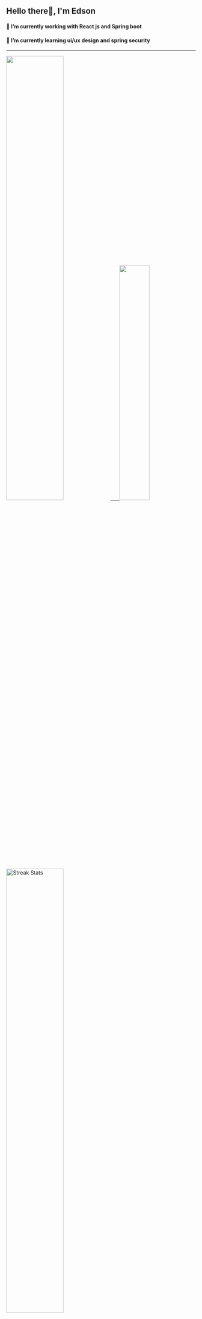 
## Hello there👋, I'm Edson 

#### 🔭 I’m currently working with React js and Spring boot 
#### 🌱 I’m currently learning ui/ux design and spring security
---
    
  

 <p align="left">
  <a href="https://github.com/EdsonNhancale">
  <img width=55% src="https://github-readme-stats.vercel.app/api?username=EdsonNhancale&show_icons=true&theme=dracula&include_all_commits=true&count_private=true"/>&nbsp;&nbsp;&nbsp;&nbsp;&nbsp;
  <img  width=40% src="https://github-readme-stats.vercel.app/api/top-langs/?username=EdsonNhancale&layout=compact&langs_count=7&theme=dracula"/>
</p>

  <p align="left">
    <a href="https://github.com/EdsonNhancale"><img width=55% alt="Streak Stats" src="https://github-readme-streak-stats.herokuapp.com/?user=EdsonNhancale&theme=dracula"/></a>
   </p>

 
 <!--START_SECTION:waka-->

```txt
From: 16 November 2022 - To: 21 March 2024

Total Time: 851 hrs 6 mins

JavaScript        418 hrs 10 mins ████████████▒░░░░░░░░░░░░   49.13 %
TypeScript        320 hrs 24 mins █████████▒░░░░░░░░░░░░░░░   37.65 %
JSON              39 hrs 8 mins   █░░░░░░░░░░░░░░░░░░░░░░░░   04.60 %
Dart              14 hrs 23 mins  ▒░░░░░░░░░░░░░░░░░░░░░░░░   01.69 %
Other             13 hrs 1 min    ▒░░░░░░░░░░░░░░░░░░░░░░░░   01.53 %
```

<!--END_SECTION:waka-->

<div> 
  <a href="www.linkedin.com/in/edson-nhancale-7849781a6" target="_blank"><img src="https://img.shields.io/badge/-LinkedIn-%230077B5?style=for-the-badge&logo=linkedin&logoColor=white" target="_blank"></a> 

</div>

